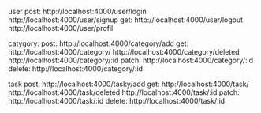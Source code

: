 user
post:
http://localhost:4000/user/login
http://localhost:4000/user/signup
get:
http://localhost:4000/user/logout
http://localhost:4000/user/profil

catygory:
post:
http://localhost:4000/category/add
get:
http://localhost:4000/category/
http://localhost:4000/category/deleted
http://localhost:4000/category/:id
patch:
http://localhost:4000/category/:id 
delete:
http://localhost:4000/category/:id 

task 
post: 
http://localhost:4000/tasky/add
get:
http://localhost:4000/task/
http://localhost:4000/task/deleted
http://localhost:4000/task/:id
patch:
http://localhost:4000/task/:id 
delete:
http://localhost:4000/task/:id 

